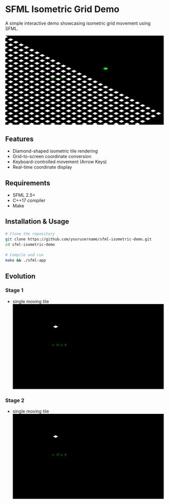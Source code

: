 # SFML Isometric Grid Demo

A simple interactive demo showcasing isometric grid movement using SFML.

![Isometric Grid Demo](stage2.png)

## Features
- Diamond-shaped isometric tile rendering
- Grid-to-screen coordinate conversion
- Keyboard-controlled movement (Arrow Keys)
- Real-time coordinate display

## Requirements
- SFML 2.5+
- C++17 compiler
- Make

## Installation & Usage
```bash
# Clone the repository
git clone https://github.com/yourusername/sfml-isometric-demo.git
cd sfml-isometric-demo

# Compile and run
make && ./sfml-app
```

## Evolution

### Stage 1
- single moving tile
![Isometric Grid Demo](IsometricTileDemoStage1.png)

### Stage 2
- single moving tile
![Isometric Grid Demo](IsometricTileDemoStage1.png)